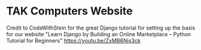 # TAK Computers Website
 
Credit to CodeWithStein for the great Django tutorial for setting up the basis for our website
"Learn Django by Building an Online Marketplace – Python Tutorial for Beginners"
https://youtu.be/ZxMB6Njs3ck
